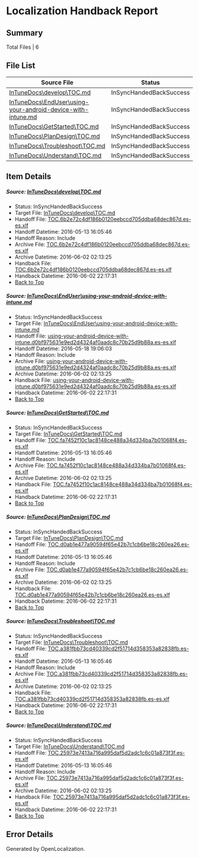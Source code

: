 # <a name='report-top'></a> Localization Handback Report

## Summary
 Total Files | 6

## File List
 Source File | Status | Details 
 ----------- | ------ | ------- 
 [InTuneDocs\develop\TOC.md](https://github.com/Microsoft/IntuneDocs-pr/blob/0898c4fe5d851d3eded8fcd0ab8838ff205296f6/InTuneDocs/develop/TOC.md) | InSyncHandedBackSuccess | [Details](#84f0773339472e9367b3cfb9a47af0aebaaee0db271)
 [InTuneDocs\EndUser\using-your-android-device-with-intune.md](https://github.com/Microsoft/IntuneDocs-pr/blob/2c0f356aefc8c3e14e75ba4be752a6f7ce19e760/InTuneDocs/EndUser/using-your-android-device-with-intune.md) | InSyncHandedBackSuccess | [Details](#94348e8e2062af15768ef31dbd43b94956e94476448)
 [InTuneDocs\GetStarted\TOC.md](https://github.com/Microsoft/IntuneDocs-pr/blob/27c739c9d1b8db0518f25d906587e2f32b24068e/InTuneDocs/GetStarted/TOC.md) | InSyncHandedBackSuccess | [Details](#455d9a1ee2666dcfaf7a8c7c4662f29bddb027de530)
 [InTuneDocs\PlanDesign\TOC.md](https://github.com/Microsoft/IntuneDocs-pr/blob/27c739c9d1b8db0518f25d906587e2f32b24068e/InTuneDocs/PlanDesign/TOC.md) | InSyncHandedBackSuccess | [Details](#1f12e5b9d36dc3b71a77f0f99c243e93451098291123)
 [InTuneDocs\Troubleshoot\TOC.md](https://github.com/Microsoft/IntuneDocs-pr/blob/27c739c9d1b8db0518f25d906587e2f32b24068e/InTuneDocs/Troubleshoot/TOC.md) | InSyncHandedBackSuccess | [Details](#49a08a21107a9e66d2c846074d9d41c14f237a2e1134)
 [InTuneDocs\Understand\TOC.md](https://github.com/Microsoft/IntuneDocs-pr/blob/27c739c9d1b8db0518f25d906587e2f32b24068e/InTuneDocs/Understand/TOC.md) | InSyncHandedBackSuccess | [Details](#b1fe07143474e4ad150033f94e2bb85caf87ff101234)

## Item Details
##### <a name='84f0773339472e9367b3cfb9a47af0aebaaee0db271'></a> Source: [InTuneDocs\develop\TOC.md](https://github.com/Microsoft/IntuneDocs-pr/blob/0898c4fe5d851d3eded8fcd0ab8838ff205296f6/InTuneDocs/develop/TOC.md)
* Status: InSyncHandedBackSuccess
* Target File: [InTuneDocs\develop\TOC.md](https://github.com/Microsoft/IntuneDocs-pr.es-es/blob/cb63c4fa61fc640a2fbe8ab68a558290fcdbc1c8/InTuneDocs/develop/TOC.md)
* Handoff File: [TOC.6b2e72c4df186b0120eebccd705ddba68dec867d.es-es.xlf](https://github.com/Microsoft/EM.handoff/blob/83c5ef4ba1ff3e0e6c33d205517110af209db1fc/ol-handoff/Microsoft/IntuneDocs-pr.es-es/master/TOC.6b2e72c4df186b0120eebccd705ddba68dec867d.es-es.xlf)
* Handoff Datetime: 2016-05-13 16:05:46
* Handoff Reason: Include
* Archive File: [TOC.6b2e72c4df186b0120eebccd705ddba68dec867d.es-es.xlf](https://github.com/Microsoft/EM.handoff/blob/cb96ba8b7a3c46f35e81a51da65c0b6add675dd7/ol-handoff/Microsoft/IntuneDocs-pr.es-es/master/archive/TOC.6b2e72c4df186b0120eebccd705ddba68dec867d.es-es.xlf)
* Archive Datetime: 2016-06-02 02:13:25
* Handback File: [TOC.6b2e72c4df186b0120eebccd705ddba68dec867d.es-es.xlf](https://github.com/Microsoft/EM.handback/blob/faeb647a30dd58b699b14271d055db76430ab90f/ol-handback/Microsoft/IntuneDocs-pr.es-es/master/TOC.6b2e72c4df186b0120eebccd705ddba68dec867d.es-es.xlf)
* Handback Datetime: 2016-06-02 22:17:31
* [Back to Top](#report-top)

##### <a name='94348e8e2062af15768ef31dbd43b94956e94476448'></a> Source: [InTuneDocs\EndUser\using-your-android-device-with-intune.md](https://github.com/Microsoft/IntuneDocs-pr/blob/2c0f356aefc8c3e14e75ba4be752a6f7ce19e760/InTuneDocs/EndUser/using-your-android-device-with-intune.md)
* Status: InSyncHandedBackSuccess
* Target File: [InTuneDocs\EndUser\using-your-android-device-with-intune.md](https://github.com/Microsoft/IntuneDocs-pr.es-es/blob/cb63c4fa61fc640a2fbe8ab68a558290fcdbc1c8/InTuneDocs/EndUser/using-your-android-device-with-intune.md)
* Handoff File: [using-your-android-device-with-intune.d0bf975631e9ed2d4324af0aadc8c70b25d9b88a.es-es.xlf](https://github.com/Microsoft/EM.handoff/blob/12f9deca3d143b121f7a1c120bd8a0b273825254/ol-handoff/Microsoft/IntuneDocs-pr.es-es/master/using-your-android-device-with-intune.d0bf975631e9ed2d4324af0aadc8c70b25d9b88a.es-es.xlf)
* Handoff Datetime: 2016-05-18 19:06:03
* Handoff Reason: Include
* Archive File: [using-your-android-device-with-intune.d0bf975631e9ed2d4324af0aadc8c70b25d9b88a.es-es.xlf](https://github.com/Microsoft/EM.handoff/blob/cb96ba8b7a3c46f35e81a51da65c0b6add675dd7/ol-handoff/Microsoft/IntuneDocs-pr.es-es/master/archive/using-your-android-device-with-intune.d0bf975631e9ed2d4324af0aadc8c70b25d9b88a.es-es.xlf)
* Archive Datetime: 2016-06-02 02:13:25
* Handback File: [using-your-android-device-with-intune.d0bf975631e9ed2d4324af0aadc8c70b25d9b88a.es-es.xlf](https://github.com/Microsoft/EM.handback/blob/faeb647a30dd58b699b14271d055db76430ab90f/ol-handback/Microsoft/IntuneDocs-pr.es-es/master/using-your-android-device-with-intune.d0bf975631e9ed2d4324af0aadc8c70b25d9b88a.es-es.xlf)
* Handback Datetime: 2016-06-02 22:17:31
* [Back to Top](#report-top)

##### <a name='455d9a1ee2666dcfaf7a8c7c4662f29bddb027de530'></a> Source: [InTuneDocs\GetStarted\TOC.md](https://github.com/Microsoft/IntuneDocs-pr/blob/27c739c9d1b8db0518f25d906587e2f32b24068e/InTuneDocs/GetStarted/TOC.md)
* Status: InSyncHandedBackSuccess
* Target File: [InTuneDocs\GetStarted\TOC.md](https://github.com/Microsoft/IntuneDocs-pr.es-es/blob/cb63c4fa61fc640a2fbe8ab68a558290fcdbc1c8/InTuneDocs/GetStarted/TOC.md)
* Handoff File: [TOC.fa7452f10c1ac8148ce488a34d334ba7b01068f4.es-es.xlf](https://github.com/Microsoft/EM.handoff/blob/83c5ef4ba1ff3e0e6c33d205517110af209db1fc/ol-handoff/Microsoft/IntuneDocs-pr.es-es/master/TOC.fa7452f10c1ac8148ce488a34d334ba7b01068f4.es-es.xlf)
* Handoff Datetime: 2016-05-13 16:05:46
* Handoff Reason: Include
* Archive File: [TOC.fa7452f10c1ac8148ce488a34d334ba7b01068f4.es-es.xlf](https://github.com/Microsoft/EM.handoff/blob/cb96ba8b7a3c46f35e81a51da65c0b6add675dd7/ol-handoff/Microsoft/IntuneDocs-pr.es-es/master/archive/TOC.fa7452f10c1ac8148ce488a34d334ba7b01068f4.es-es.xlf)
* Archive Datetime: 2016-06-02 02:13:25
* Handback File: [TOC.fa7452f10c1ac8148ce488a34d334ba7b01068f4.es-es.xlf](https://github.com/Microsoft/EM.handback/blob/faeb647a30dd58b699b14271d055db76430ab90f/ol-handback/Microsoft/IntuneDocs-pr.es-es/master/TOC.fa7452f10c1ac8148ce488a34d334ba7b01068f4.es-es.xlf)
* Handback Datetime: 2016-06-02 22:17:31
* [Back to Top](#report-top)

##### <a name='1f12e5b9d36dc3b71a77f0f99c243e93451098291123'></a> Source: [InTuneDocs\PlanDesign\TOC.md](https://github.com/Microsoft/IntuneDocs-pr/blob/27c739c9d1b8db0518f25d906587e2f32b24068e/InTuneDocs/PlanDesign/TOC.md)
* Status: InSyncHandedBackSuccess
* Target File: [InTuneDocs\PlanDesign\TOC.md](https://github.com/Microsoft/IntuneDocs-pr.es-es/blob/cb63c4fa61fc640a2fbe8ab68a558290fcdbc1c8/InTuneDocs/PlanDesign/TOC.md)
* Handoff File: [TOC.d0ab1e477a90594f65e42b7c1cb6be18c260ea26.es-es.xlf](https://github.com/Microsoft/EM.handoff/blob/83c5ef4ba1ff3e0e6c33d205517110af209db1fc/ol-handoff/Microsoft/IntuneDocs-pr.es-es/master/TOC.d0ab1e477a90594f65e42b7c1cb6be18c260ea26.es-es.xlf)
* Handoff Datetime: 2016-05-13 16:05:46
* Handoff Reason: Include
* Archive File: [TOC.d0ab1e477a90594f65e42b7c1cb6be18c260ea26.es-es.xlf](https://github.com/Microsoft/EM.handoff/blob/cb96ba8b7a3c46f35e81a51da65c0b6add675dd7/ol-handoff/Microsoft/IntuneDocs-pr.es-es/master/archive/TOC.d0ab1e477a90594f65e42b7c1cb6be18c260ea26.es-es.xlf)
* Archive Datetime: 2016-06-02 02:13:25
* Handback File: [TOC.d0ab1e477a90594f65e42b7c1cb6be18c260ea26.es-es.xlf](https://github.com/Microsoft/EM.handback/blob/faeb647a30dd58b699b14271d055db76430ab90f/ol-handback/Microsoft/IntuneDocs-pr.es-es/master/TOC.d0ab1e477a90594f65e42b7c1cb6be18c260ea26.es-es.xlf)
* Handback Datetime: 2016-06-02 22:17:31
* [Back to Top](#report-top)

##### <a name='49a08a21107a9e66d2c846074d9d41c14f237a2e1134'></a> Source: [InTuneDocs\Troubleshoot\TOC.md](https://github.com/Microsoft/IntuneDocs-pr/blob/27c739c9d1b8db0518f25d906587e2f32b24068e/InTuneDocs/Troubleshoot/TOC.md)
* Status: InSyncHandedBackSuccess
* Target File: [InTuneDocs\Troubleshoot\TOC.md](https://github.com/Microsoft/IntuneDocs-pr.es-es/blob/cb63c4fa61fc640a2fbe8ab68a558290fcdbc1c8/InTuneDocs/Troubleshoot/TOC.md)
* Handoff File: [TOC.a381fbb73cd40339cd2f51714d358353a82838fb.es-es.xlf](https://github.com/Microsoft/EM.handoff/blob/83c5ef4ba1ff3e0e6c33d205517110af209db1fc/ol-handoff/Microsoft/IntuneDocs-pr.es-es/master/TOC.a381fbb73cd40339cd2f51714d358353a82838fb.es-es.xlf)
* Handoff Datetime: 2016-05-13 16:05:46
* Handoff Reason: Include
* Archive File: [TOC.a381fbb73cd40339cd2f51714d358353a82838fb.es-es.xlf](https://github.com/Microsoft/EM.handoff/blob/cb96ba8b7a3c46f35e81a51da65c0b6add675dd7/ol-handoff/Microsoft/IntuneDocs-pr.es-es/master/archive/TOC.a381fbb73cd40339cd2f51714d358353a82838fb.es-es.xlf)
* Archive Datetime: 2016-06-02 02:13:25
* Handback File: [TOC.a381fbb73cd40339cd2f51714d358353a82838fb.es-es.xlf](https://github.com/Microsoft/EM.handback/blob/faeb647a30dd58b699b14271d055db76430ab90f/ol-handback/Microsoft/IntuneDocs-pr.es-es/master/TOC.a381fbb73cd40339cd2f51714d358353a82838fb.es-es.xlf)
* Handback Datetime: 2016-06-02 22:17:31
* [Back to Top](#report-top)

##### <a name='b1fe07143474e4ad150033f94e2bb85caf87ff101234'></a> Source: [InTuneDocs\Understand\TOC.md](https://github.com/Microsoft/IntuneDocs-pr/blob/27c739c9d1b8db0518f25d906587e2f32b24068e/InTuneDocs/Understand/TOC.md)
* Status: InSyncHandedBackSuccess
* Target File: [InTuneDocs\Understand\TOC.md](https://github.com/Microsoft/IntuneDocs-pr.es-es/blob/cb63c4fa61fc640a2fbe8ab68a558290fcdbc1c8/InTuneDocs/Understand/TOC.md)
* Handoff File: [TOC.25973e7413a716a995daf5d2adc1c6c01a873f3f.es-es.xlf](https://github.com/Microsoft/EM.handoff/blob/83c5ef4ba1ff3e0e6c33d205517110af209db1fc/ol-handoff/Microsoft/IntuneDocs-pr.es-es/master/TOC.25973e7413a716a995daf5d2adc1c6c01a873f3f.es-es.xlf)
* Handoff Datetime: 2016-05-13 16:05:46
* Handoff Reason: Include
* Archive File: [TOC.25973e7413a716a995daf5d2adc1c6c01a873f3f.es-es.xlf](https://github.com/Microsoft/EM.handoff/blob/cb96ba8b7a3c46f35e81a51da65c0b6add675dd7/ol-handoff/Microsoft/IntuneDocs-pr.es-es/master/archive/TOC.25973e7413a716a995daf5d2adc1c6c01a873f3f.es-es.xlf)
* Archive Datetime: 2016-06-02 02:13:25
* Handback File: [TOC.25973e7413a716a995daf5d2adc1c6c01a873f3f.es-es.xlf](https://github.com/Microsoft/EM.handback/blob/faeb647a30dd58b699b14271d055db76430ab90f/ol-handback/Microsoft/IntuneDocs-pr.es-es/master/TOC.25973e7413a716a995daf5d2adc1c6c01a873f3f.es-es.xlf)
* Handback Datetime: 2016-06-02 22:17:31
* [Back to Top](#report-top)


## Error Details

Generated by OpenLocalization.
